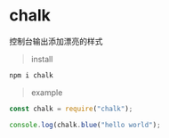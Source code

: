 # chalk

控制台输出添加漂亮的样式

> install

``` bash
npm i chalk
```

> example

``` js
const chalk = require("chalk");

console.log(chalk.blue("hello world");

```



